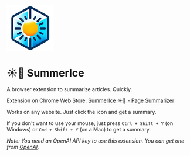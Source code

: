 ![SummerIce Icon](/images/icon-128.png)

# ☀️🧊 SummerIce

A browser extension to summarize articles. Quickly.

Extension on Chrome Web Store: [SummerIce ☀️🧊 - Page Summarizer](https://chromewebstore.google.com/detail/summerice-%E2%98%80%EF%B8%8F%F0%9F%A7%8A-page-summa/loaeklmefjdnkdgcgmeoopoajfbemffe?hl=en&authuser=0)

Works on any website. Just click the icon and get a summary.

If you don't want to use your mouse, just press `Ctrl + Shift + Y` (on Windows) or `Cmd + Shift + Y` (on a Mac) to get a summary.

_Note: You need an OpenAI API key to use this extension. You can get one from [OpenAI](https://platform.openai.com/signup)._
